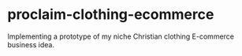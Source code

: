 # proclaim-clothing-ecommerce
Implementing a prototype of my niche Christian clothing E-commerce business idea.
